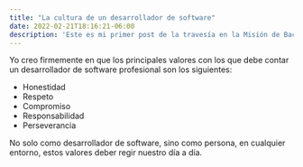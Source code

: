 ```yaml
---
title: "La cultura de un desarrollador de software"
date: 2022-02-21T18:16:21-06:00
description: 'Este es mi primer post de la travesía en la Misión de Backend con Node JS de Launch X.'
---
```


Yo creo firmemente en que los principales valores con los que debe contar un desarrollador de software profesional son los siguientes:

- Honestidad
- Respeto
- Compromiso
- Responsabilidad
- Perseverancia

No solo como desarrollador de software, sino como persona, en cualquier entorno, estos valores deber regir nuestro día a día.
